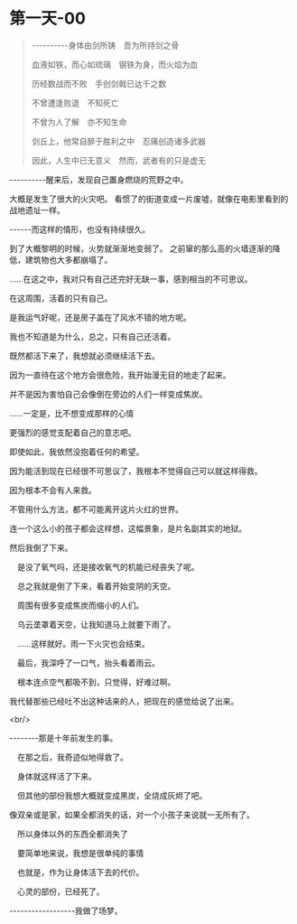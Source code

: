 # 第一天-00



> ----------身体由剑所铸　吾为所持剑之骨
>
> 血液如铁，而心如琉璃　钢铁为身，而火焰为血
>
> 历经数战而不败　手创剑戟已达千之数
>
> 不曾遭逢败退　不知死亡
>
> 不曾为人了解　亦不知生命
>
> 剑丘上，他常自醉于胜利之中　忍痛创造诸多武器
>
> 因此，人生中已无意义　然而，武者有的只是虚无

 ----------醒来后，发现自己置身燃烧的荒野之中。

 大概是发生了很大的火灾吧。 ​ 看惯了的街道变成一片废墟，就像在电影里看到的战地遗址一样。

 ------而这样的情形，也没有持续很久。

 到了大概黎明的时候，火势就渐渐地变弱了。 ​ 之前窜的那么高的火墙逐渐的降低，建筑物也大多都崩塌了。

 ……在这之中，我对只有自己还完好无缺一事，感到相当的不可思议。

 在这周围，活着的只有自己。

 是我运气好呢，还是房子盖在了风水不错的地方呢。

 我也不知道是为什么，总之，只有自己还活着。

 既然都活下来了，我想就必须继续活下去。

 因为一直待在这个地方会很危险，我开始漫无目的地走了起来。

 并不是因为害怕自己会像倒在旁边的人们一样变成焦炭。

 ……一定是，比不想变成那样的心情

 更强烈的感觉支配着自己的意志吧。

 即使如此，我依然没抱着任何的希望。

 因为能活到现在已经很不可思议了，我根本不觉得自己可以就这样得救。

 因为根本不会有人来救。

 不管用什么方法，都不可能离开这片火红的世界。

 连一个这么小的孩子都会这样想，这幅景象，是片名副其实的地狱。

 然后我倒了下来。

　是没了氧气吗，还是接收氧气的机能已经丧失了呢。

　总之我就是倒了下来，看着开始变阴的天空。

　周围有很多变成焦炭而缩小的人们。

　乌云垄罩着天空，让我知道马上就要下雨了。

　……这样就好。雨一下火灾也会结束。

　最后，我深呼了一口气，抬头看着雨云。

　根本连点空气都吸不到，只觉得，好难过啊。

我代替那些已经吐不出这种话来的人，把现在的感觉给说了出来。

&lt;br/&gt;

 --------那是十年前发生的事。

　在那之后，我奇迹似地得救了。

　身体就这样活了下来。

　但其他的部份我想大概就变成黑炭，全烧成灰烬了吧。

 像双亲或是家，如果全都消失的话，对一个小孩子来说就一无所有了。

　所以身体以外的东西全都消失了

　要简单地来说，我想是很单纯的事情

　也就是，作为让身体活下去的代价。

　心灵的部份，已经死了。

 ------------------我做了场梦。

